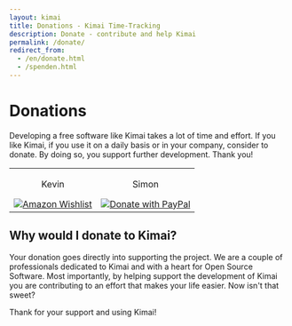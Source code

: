 ```yaml
---
layout: kimai
title: Donations - Kimai Time-Tracking
description: Donate - contribute and help Kimai
permalink: /donate/
redirect_from:
  - /en/donate.html
  - /spenden.html
---
```


# Donations

Developing a free software like Kimai takes a lot of time and effort. If you like Kimai, if you use it on a daily basis or in your company, consider to donate. By doing so, you support further development. Thank you!

<table class="donations" cellspacing="1" cellpadding="1" border="0">
	<tbody>
		<tr>
			<td valign="top" style="text-align:center">
				<p>Kevin</p>
				<a href="http://www.amazon.de/wishlist/2CCJSMUYFLD6T/"><img src="{{ site.url }}/assets/amazon_whishlist.gif" alt="Amazon Wishlist" /></a>
			</td>
			<td valign="top" style="text-align:center">
				<p>Simon</p>
				<a href="https://www.paypal.me/simonschaufi"><img src="https://www.paypalobjects.com/webstatic/en_US/btn/btn_donate_pp_142x27.png" alt="Donate with PayPal" /></a>
			</td>
		</tr>
	</tbody>
</table>

## Why would I donate to Kimai?

Your donation goes directly into supporting the project. We are a couple of professionals dedicated to Kimai and with a heart for Open Source Software.
Most importantly, by helping support the development of Kimai you are contributing to an effort that makes your life easier. Now isn't that sweet?

Thank for your support and using Kimai!
